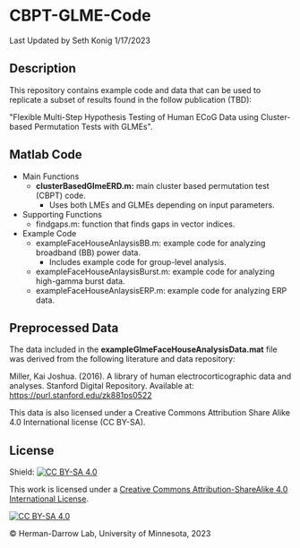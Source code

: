 # CBPT-GLME-Code
Last Updated by Seth Konig 1/17/2023

## Description

This repository contains example code and data that can be used to replicate a subset of results found in the follow publication (TBD):

"Flexible Multi-Step Hypothesis Testing of Human ECoG Data using Cluster-based Permutation Tests with GLMEs".


## Matlab Code

* Main Functions
  * **clusterBasedGlmeERD.m:** main cluster based permutation test (CBPT) code.
      * Uses both LMEs and GLMEs depending on input parameters.
* Supporting Functions
  * findgaps.m: function that finds gaps in vector indices.
* Example Code
  * exampleFaceHouseAnlaysisBB.m: example code for analyzing broadband (BB) power data.
    * Includes example code for group-level analysis.
  * exampleFaceHouseAnlaysisBurst.m: example code for analyzing high-gamma burst data.
  * exampleFaceHouseAnlaysisERP.m: example code for analyzing ERP data.




## Preprocessed Data
The data included in the **exampleGlmeFaceHouseAnalysisData.mat** file was derived from the following literature and data repository:

Miller, Kai Joshua. (2016). A library of human electrocorticographic data and analyses. Stanford Digital Repository. Available at: https://purl.stanford.edu/zk881ps0522

This data is also licensed under a Creative Commons Attribution Share Alike 4.0 International license (CC BY-SA).



## License

Shield: [![CC BY-SA 4.0][cc-by-sa-shield]][cc-by-sa]

This work is licensed under a
[Creative Commons Attribution-ShareAlike 4.0 International License][cc-by-sa].

[![CC BY-SA 4.0][cc-by-sa-image]][cc-by-sa]

[cc-by-sa]: http://creativecommons.org/licenses/by-sa/4.0/
[cc-by-sa-image]: https://licensebuttons.net/l/by-sa/4.0/88x31.png
[cc-by-sa-shield]: https://img.shields.io/badge/License-CC%20BY--SA%204.0-lightgrey.svg

&copy; Herman-Darrow Lab, University of Minnesota, 2023
